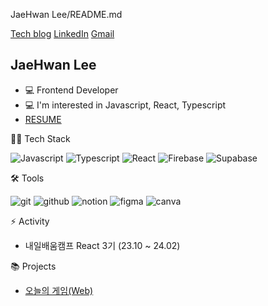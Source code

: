 JaeHwan Lee/README.md

[Tech blog](링크) [LinkedIn](링크) [Gmail](링크)

## JaeHwan Lee

* 💻 Frontend Developer
* 💻 I'm interested in Javascript, React, Typescript
* [RESUME](https://www.notion.so/JaeHwan-Lee-d1588f64126f4b7aa249851a09553e29)

👨‍💻 Tech Stack

![Javascript](https://img.shields.io/badge/-JavaScript-F7DF1E?style=flat-square&logo=JavaScript&logoColor=black) ![Typescript](https://img.shields.io/badge/-TypeScript-3178C6?style=flat-square&logo=TypeScript&logoColor=white) ![React](https://img.shields.io/badge/-React-61DAFB?style=flat-square&logo=React&logoColor=black) ![Firebase](https://img.shields.io/badge/-Firebase-FFCA28?style=flat-square&logo=Firebase&logoColor=black) 
![Supabase](https://img.shields.io/badge/-Supabase-3FCF8E?style=flat-square&logo=Supabase&logoColor=black) 

🛠 Tools

![git](https://img.shields.io/badge/-git-F05032?style=flat-square&logo=git&logoColor=black) ![github](https://img.shields.io/badge/-github-181717?style=flat-square&logo=github&logoColor=white) ![notion](https://img.shields.io/badge/-notion-000000?style=flat-square&logo=notion&logoColor=white) ![figma](https://img.shields.io/badge/-figma-F24E1E?style=flat-square&logo=figma&logoColor=black) ![canva](https://img.shields.io/badge/-canva-00C4CC?style=flat-square&logo=canva&logoColor=white)




⚡ Activity

* 내일배움캠프 React 3기 (23.10 ~ 24.02)

📚 Projects

* [오늘의 게임(Web)](https://github.com/final-project-09a/todaygames)

